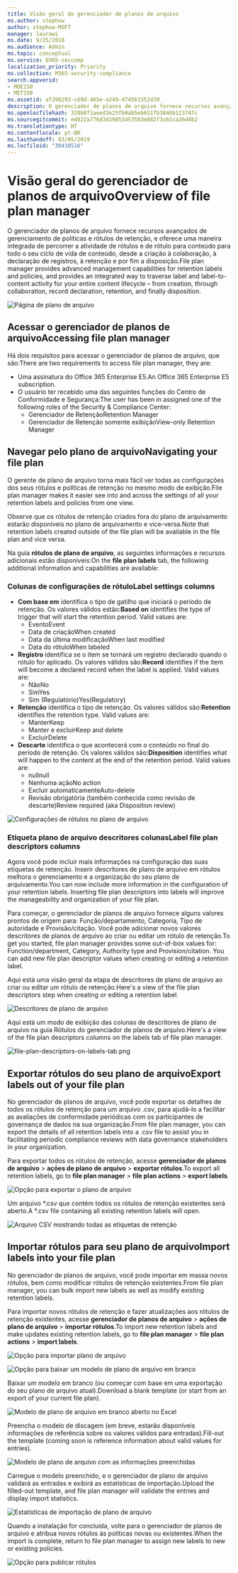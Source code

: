 ```yaml
---
title: Visão geral do gerenciador de planos de arquivo
ms.author: stephow
author: stephow-MSFT
manager: laurawi
ms.date: 9/25/2018
ms.audience: Admin
ms.topic: conceptual
ms.service: O365-seccomp
localization_priority: Priority
ms.collection: M365-security-compliance
search.appverid:
- MOE150
- MET150
ms.assetid: af398293-c69d-465e-a249-d74561552d30
description: O gerenciador de planos de arquivo fornece recursos avançados de gerenciamento de políticas e rótulos de retenção, e oferece uma maneira integrada de percorrer a atividade de rótulos e de rótulo para conteúdo para todo o seu ciclo de vida de conteúdo, desde a criação à colaboração, à declaração de registros, à retenção e por fim a disposição.
ms.openlocfilehash: 328b8f1aeed3e25fb0ab5eb651fb3846b123747c
ms.sourcegitcommit: ed822a776d3419853453583e882f3c61ca26d4b2
ms.translationtype: HT
ms.contentlocale: pt-BR
ms.lasthandoff: 03/05/2019
ms.locfileid: "30410516"
---
```

# <a name="overview-of-file-plan-manager"></a><span data-ttu-id="4db8c-103">Visão geral do gerenciador de planos de arquivo</span><span class="sxs-lookup"><span data-stu-id="4db8c-103">Overview of file plan manager</span></span>

<span data-ttu-id="4db8c-104">O gerenciador de planos de arquivo fornece recursos avançados de gerenciamento de políticas e rótulos de retenção, e oferece uma maneira integrada de percorrer a atividade de rótulos e de rótulo para conteúdo para todo o seu ciclo de vida de conteúdo, desde a criação à colaboração, à declaração de registros, à retenção e por fim a disposição.</span><span class="sxs-lookup"><span data-stu-id="4db8c-104">File plan manager provides advanced management capabilities for retention labels and policies, and provides an integrated way to traverse label and label-to-content activity for your entire content lifecycle – from creation, through collaboration, record declaration, retention, and finally disposition.</span></span>

![Página de plano de arquivo](media/file-plan-page.png)

## <a name="accessing-file-plan-manager"></a><span data-ttu-id="4db8c-106">Acessar o gerenciador de planos de arquivo</span><span class="sxs-lookup"><span data-stu-id="4db8c-106">Accessing file plan manager</span></span>

<span data-ttu-id="4db8c-107">Há dois requisitos para acessar o gerenciador de planos de arquivo, que são:</span><span class="sxs-lookup"><span data-stu-id="4db8c-107">There are two requirements to access file plan manager, they are:</span></span>
- <span data-ttu-id="4db8c-108">Uma assinatura do Office 365 Enterprise E5.</span><span class="sxs-lookup"><span data-stu-id="4db8c-108">An Office 365 Enterprise E5 subscription.</span></span>
- <span data-ttu-id="4db8c-109">O usuário ter recebido uma das seguintes funções do Centro de Conformidade e Segurança:</span><span class="sxs-lookup"><span data-stu-id="4db8c-109">The user has been in assigned one of the following roles of the Security &amp; Compliance Center:</span></span> 
    - <span data-ttu-id="4db8c-110">Gerenciador de Retenção</span><span class="sxs-lookup"><span data-stu-id="4db8c-110">Retention Manager</span></span>
    - <span data-ttu-id="4db8c-111">Gerenciador de Retenção somente exibição</span><span class="sxs-lookup"><span data-stu-id="4db8c-111">View-only Retention Manager</span></span>

## <a name="navigating-your-file-plan"></a><span data-ttu-id="4db8c-112">Navegar pelo plano de arquivo</span><span class="sxs-lookup"><span data-stu-id="4db8c-112">Navigating your file plan</span></span>

<span data-ttu-id="4db8c-113">O gerente de plano de arquivo torna mais fácil ver todas as configurações dos seus rótulos e políticas de retenção no mesmo modo de exibição.</span><span class="sxs-lookup"><span data-stu-id="4db8c-113">File plan manager makes it easier see into and across the settings of all your retention labels and policies from one view.</span></span>

<span data-ttu-id="4db8c-114">Observe que os rótulos de retenção criados fora do plano de arquivamento estarão disponíveis no plano de arquivamento e vice-versa.</span><span class="sxs-lookup"><span data-stu-id="4db8c-114">Note that retention labels created outside of the file plan will be available in the file plan and vice versa.</span></span>

<span data-ttu-id="4db8c-115">Na guia **rótulos de plano de arquivo**, as seguintes informações e recursos adicionais estão disponíveis:</span><span class="sxs-lookup"><span data-stu-id="4db8c-115">On the **file plan labels** tab, the following additional information and capabilities are available:</span></span>

### <a name="label-settings-columns"></a><span data-ttu-id="4db8c-116">Colunas de configurações de rótulo</span><span class="sxs-lookup"><span data-stu-id="4db8c-116">Label settings columns</span></span>
 
- <span data-ttu-id="4db8c-p101">**Com base em** identifica o tipo de gatilho que iniciará o período de retenção. Os valores válidos estão:</span><span class="sxs-lookup"><span data-stu-id="4db8c-p101">**Based on** identifies the type of trigger that will start the retention period. Valid values are:</span></span> 
    - <span data-ttu-id="4db8c-119">Evento</span><span class="sxs-lookup"><span data-stu-id="4db8c-119">Event</span></span>
    - <span data-ttu-id="4db8c-120">Data de criação</span><span class="sxs-lookup"><span data-stu-id="4db8c-120">When created</span></span>
    - <span data-ttu-id="4db8c-121">Data da última modificação</span><span class="sxs-lookup"><span data-stu-id="4db8c-121">When last modified</span></span>
    - <span data-ttu-id="4db8c-122">Data do rótulo</span><span class="sxs-lookup"><span data-stu-id="4db8c-122">When labeled</span></span>
- <span data-ttu-id="4db8c-p102">**Registro** identifica se o item se tornará um registro declarado quando o rótulo for aplicado. Os valores válidos são:</span><span class="sxs-lookup"><span data-stu-id="4db8c-p102">**Record** identifies if the item will become a declared record when the label is applied. Valid values are:</span></span>
    - <span data-ttu-id="4db8c-125">Não</span><span class="sxs-lookup"><span data-stu-id="4db8c-125">No</span></span>
    - <span data-ttu-id="4db8c-126">Sim</span><span class="sxs-lookup"><span data-stu-id="4db8c-126">Yes</span></span>
    - <span data-ttu-id="4db8c-127">Sim (Regulatório)</span><span class="sxs-lookup"><span data-stu-id="4db8c-127">Yes(Regulatory)</span></span>
- <span data-ttu-id="4db8c-p103">**Retenção** identifica o tipo de retenção. Os valores válidos são:</span><span class="sxs-lookup"><span data-stu-id="4db8c-p103">**Retention** identifies the retention type. Valid values are:</span></span>
    - <span data-ttu-id="4db8c-130">Manter</span><span class="sxs-lookup"><span data-stu-id="4db8c-130">Keep</span></span>
    - <span data-ttu-id="4db8c-131">Manter e excluir</span><span class="sxs-lookup"><span data-stu-id="4db8c-131">Keep and delete</span></span>
    - <span data-ttu-id="4db8c-132">Excluir</span><span class="sxs-lookup"><span data-stu-id="4db8c-132">Delete</span></span>
- <span data-ttu-id="4db8c-p104">**Descarte** identifica o que acontecerá com o conteúdo no final do período de retenção. Os valores válidos são:</span><span class="sxs-lookup"><span data-stu-id="4db8c-p104">**Disposition** identifies what will happen to the content at the end of the retention period. Valid values are:</span></span> 
    - <span data-ttu-id="4db8c-135">null</span><span class="sxs-lookup"><span data-stu-id="4db8c-135">null</span></span>
    - <span data-ttu-id="4db8c-136">Nenhuma ação</span><span class="sxs-lookup"><span data-stu-id="4db8c-136">No action</span></span>
    - <span data-ttu-id="4db8c-137">Excluir automaticamente</span><span class="sxs-lookup"><span data-stu-id="4db8c-137">Auto-delete</span></span>
    - <span data-ttu-id="4db8c-138">Revisão obrigatória (também conhecida como revisão de descarte)</span><span class="sxs-lookup"><span data-stu-id="4db8c-138">Review required (aka Disposition review)</span></span>

![Configurações de rótulos no plano de arquivo](media/file-plan-label-columns.png)

### <a name="label-file-plan-descriptors-columns"></a><span data-ttu-id="4db8c-140">Etiqueta plano de arquivo descritores colunas</span><span class="sxs-lookup"><span data-stu-id="4db8c-140">Label file plan descriptors columns</span></span>

<span data-ttu-id="4db8c-p105">Agora você pode incluir mais informações na configuração das suas etiquetas de retenção. Inserir descritores de plano de arquivo em rótulos melhora o gerenciamento e a organização do seu plano de arquivamento.</span><span class="sxs-lookup"><span data-stu-id="4db8c-p105">You can now include more information in the configuration of your retention labels. Inserting file plan descriptors into labels will improve the manageability and organization of your file plan.</span></span>

<span data-ttu-id="4db8c-p106">Para começar, o gerenciador de planos de arquivo fornece alguns valores prontos de origem para: Função/departamento, Categoria, Tipo de autoridade e Provisão/citação. Você pode adicionar novos valores descritores de planos de arquivo ao criar ou editar um rótulo de retenção.</span><span class="sxs-lookup"><span data-stu-id="4db8c-p106">To get you started, file plan manager provides some out-of-box values for: Function/department, Category, Authority type and Provision/citation. You can add new file plan descriptor values when creating or editing a retention label.</span></span>

<span data-ttu-id="4db8c-145">Aqui está uma visão geral da etapa de descritores de plano de arquivo ao criar ou editar um rótulo de retenção.</span><span class="sxs-lookup"><span data-stu-id="4db8c-145">Here's a view of the file plan descriptors step when creating or editing a retention label.</span></span>

![Descritores de plano de arquivo](media/file-plan-descriptors.png)

<span data-ttu-id="4db8c-147">Aqui está um modo de exibição das colunas de descritores de plano de arquivo na guia Rótulos do gerenciador de planos de arquivo.</span><span class="sxs-lookup"><span data-stu-id="4db8c-147">Here's a view of the file plan descriptors columns on the labels tab of file plan manager.</span></span>

![file-plan-descriptors-on-labels-tab.png](media/file-plan-descriptors-on-labels-tab.png)

## <a name="export-labels-out-of-your-file-plan"></a><span data-ttu-id="4db8c-149">Exportar rótulos do seu plano de arquivo</span><span class="sxs-lookup"><span data-stu-id="4db8c-149">Export labels out of your file plan</span></span>

<span data-ttu-id="4db8c-150">No gerenciador de planos de arquivo, você pode exportar os detalhes de todos os rótulos de retenção para um arquivo .csv, para ajudá-lo a facilitar as avaliações de conformidade periódicas com os participantes de governança de dados na sua organização.</span><span class="sxs-lookup"><span data-stu-id="4db8c-150">From file plan manager, you can export the details of all retention labels into a .csv file to assist you in facilitating periodic compliance reviews with data governance stakeholders in your organization.</span></span>

<span data-ttu-id="4db8c-151">Para exportar todos os rótulos de retenção, acesse **gerenciador de planos de arquivo** \> **ações de plano de arquivo** \> **exportar rótulos**.</span><span class="sxs-lookup"><span data-stu-id="4db8c-151">To export all retention labels, go to **file plan manager** \> **file plan actions** \> **export labels**.</span></span>

![Opção para exportar o plano de arquivo](media/file-plan-export-labels-option.png)

<span data-ttu-id="4db8c-153">Um arquivo \*.csv que contém todos os rótulos de retenção existentes será aberto.</span><span class="sxs-lookup"><span data-stu-id="4db8c-153">A \*.csv file containing all existing retention labels will open.</span></span>

![Arquivo CSV mostrando todas as etiquetas de retenção](media/file-plan-csv-file.png)

## <a name="import-labels-into-your-file-plan"></a><span data-ttu-id="4db8c-155">Importar rótulos para seu plano de arquivo</span><span class="sxs-lookup"><span data-stu-id="4db8c-155">Import labels into your file plan</span></span>

<span data-ttu-id="4db8c-156">No gerenciador de planos de arquivo, você pode importar em massa novos rótulos, bem como modificar rótulos de retenção existentes.</span><span class="sxs-lookup"><span data-stu-id="4db8c-156">From file plan manager, you can bulk import new labels as well as modify existing retention labels.</span></span>

<span data-ttu-id="4db8c-157">Para importar novos rótulos de retenção e fazer atualizações aos rótulos de retenção existentes, acesse **gerenciador de planos de arquivo** \> **ações de plano de arquivo** \> **importar rótulos**.</span><span class="sxs-lookup"><span data-stu-id="4db8c-157">To import new retention labels and make updates existing retention labels, go to **file plan manager** \> **file plan actions** \> **import labels**.</span></span>

![Opção para importar plano de arquivo](media/file-plan-import-labels-option.png)

![Opção para baixar um modelo de plano de arquivo em branco](media/file-plan-blank-template-option.png)

<span data-ttu-id="4db8c-160">Baixar um modelo em branco (ou começar com base em uma exportação do seu plano de arquivo atual).</span><span class="sxs-lookup"><span data-stu-id="4db8c-160">Download a blank template (or start from an export of your current file plan).</span></span>

![Modelo de plano de arquivo em branco aberto no Excel](media/file-plan-blank-template.png)

<span data-ttu-id="4db8c-162">Preencha o modelo de discagem (em breve, estarão disponíveis informações de referência sobre os valores válidos para entradas).</span><span class="sxs-lookup"><span data-stu-id="4db8c-162">Fill-out the template (coming soon is reference information about valid values for entries).</span></span>

![Modelo de plano de arquivo com as informações preenchidas](media/file-plan-filled-out-template.png)

<span data-ttu-id="4db8c-164">Carregue o modelo preenchido, e o gerenciador de plano de arquivo validará as entradas e exibirá as estatísticas de importação.</span><span class="sxs-lookup"><span data-stu-id="4db8c-164">Upload the filled-out template, and file plan manager will validate the entries and display import statistics.</span></span>

![Estatísticas de importação de plano de arquivo](media/file-plan-import-statistics.png)

<span data-ttu-id="4db8c-166">Quando a instalação for concluída, volte para o gerenciador de planos de arquivo e atribua novos rótulos às políticas novas ou existentes.</span><span class="sxs-lookup"><span data-stu-id="4db8c-166">When the import is complete, return to file plan manager to assign new labels to new or existing policies.</span></span>

![Opção para publicar rótulos](media/file-plan-publish-labels-option.png)

